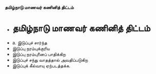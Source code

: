 **தமிழ்நாடு மாணவர் கணினித் திட்டம்**
- # தமிழ்நாடு மாணவர் கணினித் திட்டம்
- a. இடுப்புச் சார்ந்த
- இடுப்பு நரம்புக்குரிய
- இடுப்பு நரம்புனைப் பாதிக்கிற
- இடுப்புச் சந்து வாதத்தால் அவதிப்படுகிற
- இடுப்புக் கீல்வாயு ஏற்படத்தக்க.

